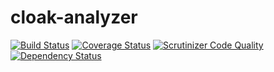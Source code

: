 cloak-analyzer
========================

[![Build Status](https://travis-ci.org/cloak-php/cloak-analyzer.svg?branch=master)](https://travis-ci.org/cloak-php/cloak-analyzer)
[![Coverage Status](https://coveralls.io/repos/cloak-php/cloak-analyzer/badge.svg)](https://coveralls.io/r/cloak-php/cloak-analyzer)
[![Scrutinizer Code Quality](https://scrutinizer-ci.com/g/cloak-php/cloak-analyzer/badges/quality-score.png?b=master)](https://scrutinizer-ci.com/g/cloak-php/cloak-analyzer/?branch=master)
[![Dependency Status](https://www.versioneye.com/user/projects/555aa0c2634daa5dc8000123/badge.svg?style=flat)](https://www.versioneye.com/user/projects/555aa0c2634daa5dc8000123)
